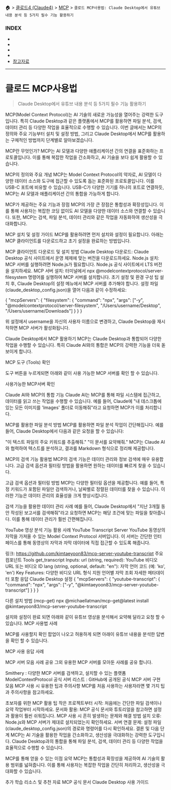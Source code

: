 🏠 > [클로드4 (Claude4)](../../) > [MCP](../) > `클로드 MCP사용법: Claude Desktop에서 유튜브 내용 분석 등 5가지 필수 기능 활용하기`

### INDEX

- []()
- []()
- []()
- []()
- [참고자료](#참고자료) 

---
# 클로드 MCP사용법
> Claude Desktop에서 유튜브 내용 분석 등 5가지 필수 기능 활용하기

MCP(Model Context Protocol)는 AI 기술의 새로운 가능성을 열어주는 강력한 도구입니다. 특히 Claude Desktop과 같은 플랫폼에서 MCP를 활용하면 파일 분석, 검색, 데이터 관리 등 다양한 작업을 효율적으로 수행할 수 있습니다. 이번 글에서는 MCP의 정의와 주요 기능부터 설치 및 설정 방법, 그리고 Claude Desktop에서 MCP를 활용하는 구체적인 방법까지 단계별로 알아보겠습니다.

MCP란 무엇인가?
MCP는 AI 모델과 다양한 애플리케이션 간의 연결을 표준화하는 프로토콜입니다. 이를 통해 복잡한 작업을 간소화하고, AI 기술을 보다 쉽게 활용할 수 있습니다.

MCP의 정의와 주요 개념
MCP는 Model Context Protocol의 약자로, AI 모델이 다양한 데이터 소스와 도구에 접근할 수 있도록 돕는 표준화된 프로토콜입니다. 이를 USB-C 포트에 비유할 수 있습니다. USB-C가 다양한 기기를 하나의 포트로 연결하듯, MCP는 AI 모델과 애플리케이션 간의 통합을 가능하게 합니다.

MCP가 제공하는 주요 기능과 장점
MCP의 가장 큰 장점은 통합성과 확장성입니다. 이를 통해 사용자는 복잡한 코딩 없이도 AI 모델을 다양한 데이터 소스와 연결할 수 있습니다. 또한, MCP는 검색, 파일 분석, 데이터 관리와 같은 작업을 자동화하여 생산성을 극대화합니다.

MCP 설치 및 설정 가이드
MCP를 활용하려면 먼저 설치와 설정이 필요합니다. 아래는 MCP 클라이언트를 다운로드하고 초기 설정을 완료하는 방법입니다.

MCP 클라이언트 다운로드 및 설치 방법
Claude Desktop 다운로드: Claude Desktop 공식 사이트에서 운영 체제에 맞는 버전을 다운로드하세요.
Node.js 설치: MCP 서버를 실행하려면 Node.js가 필요합니다. Node.js 공식 사이트에서 LTS 버전을 설치하세요.
MCP 서버 설치: 터미널에서 npx @modelcontextprotocol/server-filesystem 명령어를 실행하여 MCP 서버를 설치합니다.
초기 설정 및 환경 구성 팁
설치 후, Claude Desktop의 설정 메뉴에서 MCP 서버를 추가해야 합니다. 설정 파일(claude_desktop_config.json)을 열어 다음과 같이 수정하세요:

{
  "mcpServers": {
    "filesystem": {
      "command": "npx",
      "args": ["-y", "@modelcontextprotocol/server-filesystem", "/Users/username/Desktop", "/Users/username/Downloads"]
    }
  }
}


위 설정에서 username을 자신의 사용자 이름으로 변경하고, Claude Desktop을 재시작하면 MCP 서버가 활성화됩니다.

Claude Desktop에서 MCP 활용하기
MCP는 Claude Desktop과 통합되어 다양한 작업을 수행할 수 있습니다. 특히 Claude AI와의 통합은 MCP의 강력한 기능을 더욱 돋보이게 합니다.

MCP 도구 (Tools) 확인

도구 버튼을 누르게되면 아래와 같이 사용 가능한 MCP 서버를 확인 할 수 있습니다.

사용가능한 MCP서버 확인

Claude AI와 MCP의 통합 기능
Claude AI는 MCP를 통해 파일 시스템에 접근하고, 데이터를 읽고 쓰는 작업을 수행할 수 있습니다. 예를 들어, Claude에 "내 데스크톱에 있는 모든 이미지를 'Images' 폴더로 이동해줘"라고 요청하면 MCP가 이를 처리합니다.

MCP를 활용한 파일 분석 방법
MCP를 활용하면 파일 분석 작업이 간단해집니다. 예를 들어, Claude Desktop에서 다음과 같은 요청을 할 수 있습니다:

"이 텍스트 파일의 주요 키워드를 추출해줘."
"이 문서를 요약해줘."
MCP는 Claude AI와 협력하여 텍스트를 분석하고, 결과를 Markdown 형식으로 정리해 제공합니다.

MCP의 검색 기능 활용법
MCP의 검색 기능은 데이터 관리와 정보 검색에 매우 유용합니다. 고급 검색 옵션과 필터링 방법을 활용하면 원하는 데이터를 빠르게 찾을 수 있습니다.

고급 검색 옵션과 필터링 방법
MCP는 다양한 필터링 옵션을 제공합니다. 예를 들어, 특정 키워드가 포함된 파일만 검색하거나, 날짜별로 정렬된 데이터를 찾을 수 있습니다. 이러한 기능은 데이터 관리의 효율성을 크게 향상시킵니다.

검색 기능을 활용한 데이터 관리 사례
예를 들어, Claude Desktop에서 "지난 3개월 동안 작성된 보고서를 검색해줘"라고 요청하면 MCP는 해당 조건에 맞는 파일을 찾아줍니다. 이를 통해 데이터 관리가 훨씬 간편해집니다.

YouTube 영상 분석 기능 활용 사례
YouTube Transcript Server
YouTube 동영상의 자막을 가져올 수 있는 Model Context Protocol 서버입니다. 이 서버는 간단한 인터페이스를 통해 동영상의 자막과 자막 데이터에 직접 접근할 수 있도록 해줍니다.

링크: https://github.com/kimtaeyoon83/mcp-server-youtube-transcript
주요 컴포넌트
Tools
get_transcript
Inputs:
url (string, required): YouTube 비디오 URL 또는 비디오 ID
lang (string, optional, default: "en"): 자막 언어 코드 (예: 'ko', 'en')
Key Features:
다양한 비디오 URL 형식 지원
언어별 자막 조회
자세한 메타데이터 포함 응답
Claude Desktop 설정
{
  "mcpServers": {
    "youtube-transcript": {
      "command": "npx",
      "args": ["-y", "@kimtaeyoon83/mcp-server-youtube-transcript"]
    }
  }
}


다른 설치 방법 (mcp-get)
npx @michaellatman/mcp-get@latest install @kimtaeyoon83/mcp-server-youtube-transcript


설치와 설정이 완료 되면 아래와 같이 유튜브 영상을 분석해서 요약해 달라고 요청 할 수 있습니다. MCP 사용법 사례

MCP를 사용할지 확인 팝업이 나오고 허용하게 되면 아래이 유튜브 내용을 분석한 답변을 확인 할 수 있습니다.

MCP 사용 응답 사례

MCP 서버 모음 사례 공유
그외 유용한 MCP 서버를 모아둔 사례를 공유 합니다.

Smithery : 다양한 MCP 서버를 검색하고, 설치할 수 있는 플랫폼
ModelContextProtocol 공식 서버 리스트 : GitHub에 공개된 공식 MCP 서버 구현 모음
MCP 사용 시 유용한 팁과 주의사항
MCP를 처음 사용하는 사용자라면 몇 가지 팁과 주의사항을 참고하세요.

초보자를 위한 MCP 활용 팁
작은 프로젝트부터 시작: 처음에는 간단한 파일 검색이나 요약 작업부터 시작하세요.
문서화 활용: MCP 공식 문서와 튜토리얼을 참고하면 설정과 활용이 훨씬 쉬워집니다.
MCP 사용 시 흔히 발생하는 문제와 해결 방법
설치 오류: Node.js와 MCP 서버가 제대로 설치되었는지 확인하세요.
서버 연결 문제: 설정 파일(claude_desktop_config.json)의 경로와 명령어를 다시 확인하세요.
결론 및 다음 단계
MCP는 AI 기술을 활용한 작업을 간소화하고, 생산성을 극대화하는 강력한 도구입니다. Claude Desktop과의 통합을 통해 파일 분석, 검색, 데이터 관리 등 다양한 작업을 효율적으로 수행할 수 있습니다.

MCP를 통해 얻을 수 있는 이점 요약
MCP는 통합성과 확장성을 제공하여 AI 기술의 활용 범위를 넓혀줍니다. 이를 통해 사용자는 복잡한 작업을 간단히 처리하고, 생산성을 극대화할 수 있습니다.

추가 학습 리소스 및 추천 자료
MCP 공식 문서
Claude Desktop 사용 가이드